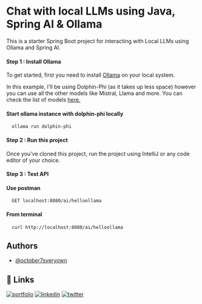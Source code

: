 
# Chat with local LLMs using Java, Spring AI & Ollama

This is a starter Spring Boot project for interacting with Local LLMs using Ollama and Spring AI.

#### Step 1 : Install Ollama

To get started, first you need to install [Ollama](https://ollama.ai) on your local system.

In this example, I'll be using Dolphin-Phi (as it takes up less space) however you can use all the other models like Mistral, Llama and more. You can check the list of models [here.](https://ollama.com/library)

#### Start ollama instance with dolphin-phi locally

```
  ollama run dolphin-phi
```

#### Step 2 : Run this project

Once you've cloned this project, run the project using IntelliJ or any code editor of your choice.

#### Step 3 : Test API

#### Use postman

```
  GET localhost:8080/ai/helloollama
```

#### From terminal

```
  curl http://localhost:8080/ai/helloollama
```




## Authors

- [@october7sveryown](https://www.github.com/october7sveryown)


## 🔗 Links
[![portfolio](https://img.shields.io/badge/my_portfolio-000?style=for-the-badge&logo=ko-fi&logoColor=white)](https://yash-thaker.framer.ai/)
[![linkedin](https://img.shields.io/badge/linkedin-0A66C2?style=for-the-badge&logo=linkedin&logoColor=white)](https://www.linkedin.com/in/yash-thaker)
[![twitter](https://img.shields.io/badge/twitter-1DA1F2?style=for-the-badge&logo=twitter&logoColor=white)](https://twitter.com/itsyash777)

